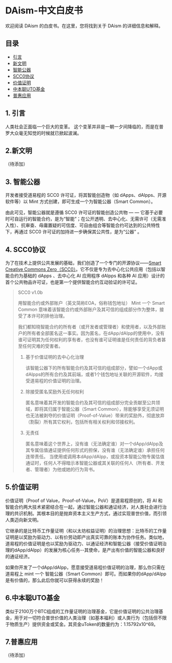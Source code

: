 # DAism-中文白皮书

欢迎阅读 DAism 的白皮书。在这里，您将找到关于 DAism 的详细信息和解释。

## 目录

- [引言](#引言)
- [新文明](#新文明)
- [智能公器](#智能公器)
- [SCC0协议](#SCC0协议)
- [价值证明](#价值证明)
- [中本聪UTO基金](#中本聪UTO基金)
- [普惠应用](#普惠应用)
   
## 1. 引言

人类社会正面临一个巨大的变革。
这个变革并非是一朝一夕间降临的，而是在普罗大众毫无知觉的时候就已掀起波澜。

## 2.新文明

（待添加）

## 3. 智能公器

开发者接受道易程的 SCC0 许可证，将其智能创造物（如 dApps、dAIpps、开源软件等）以 Mint 方式创建，即可生成一个为智能公器（Smart Common）。

由此可见，智能公器就是遵循 SCC0 许可证的智能创造公共物 — — 它基于必要时可自运行的智能合约，是为“智能”；在公开透明、去中心化、无需许可（无需准入性）、抗审查、毋庸置疑的可信度、可自由组合等智能合约可达到的公共特性下，再通过 SCC0 许可证的加持进一步确保其公共性，是为“公器” 。

## 4. SCC0协议

为了在技术上提供公共发展的基础，我们创造了一个专门的开源协议——[Smart Creative Commons Zero（SCC0）](https://github.com/DAism2019/SCC0)。它不仅是专为去中心化公共应用（包括以智能合约为基础的 dApps 、去中心化 AI 应用程序 dAIpps 和各种 AI 应用）设计的首个公共物品许可证，也是第一个提供智能合约互动验证的许可证。

> SCC0 v1.0b
> 
> 用智能合约或外部账户（英文简称EOA，俗称钱包地址） Mint 一个 Smart Common 意味着该智能合约或外部账户及其可信的组成部分作为整体，接受了本许可的排他治理。
> 
> 我们都知晓智能合约的所有者（或开发者或管理者）和使用者，以及外部账户的所有者全部匿名这一事实。因为匿名，在dApp/dAIpp的使用中，没有谁可证明其为任何权利的享有者，也没有谁可证明谁是任何责任的背负者甚至任何灾难的受害者。
> 
> 1. 基于价值证明的去中心化治理
>    
>    该智能公器下的所有智能合约及其可信的组成部分，譬如一个dApp或dAIpps的所有合约及其前端，或者1个钱包地址关联的开源软件，均接受道易程的价值证明的治理。
> 
> 3. 除接受匿名奖励外无任何权利
> 
>    匿名意味着其开发的智能合约及其可信的组成部分完全贡献至公共领域，即将其归属于智能公器（Smart Common），除能够享受无须证明也无法被剥夺的价值证明（Proof-of-Value）带来的奖励外，彻底放弃（割裂）所有其它权利，包括所有相关权利和邻接权利。
> 
> 4. 无责任
> 
>    匿名意味着这个世界上，没有谁（无法确定谁）对一个dApp/dAIpp及其专属估值通证提供任何形式的担保，没有谁（无法确定谁）承担任何连带责任。
> 当使用或调用本dApp/dAIpp，或投资本智能公物专属估值通证时，任何人不得暗示本智能公器或其关联的任何人（所有者、开发者、管理者）为他或她的行为背书。

## 5.价值证明

价值证明（Proof of Value，Proof-of-Value，PoV）是道易程原创的，将 AI 和智能合约两大技术紧密结合在一起，通过智能公器和通证经济，对人类社会进行治理的共识机制。其根本目的是抛弃资本主义生产方式，通过实现普世价值，而引领人类迈向新文明。

它继承的是比特币工作量证明（和以太坊权益证明）的治理思想：比特币的工作量证明是以奖励为驱动力、以有价劳动即产出真实可靠的账本为协作任务。类似地，道易程的价值证明是也以奖励为驱动力、以通证经济和智能公器（接受价值证明治理的dApp/dAIpp）的发展为核心任务--其使命，是产出有价值的智能公器和良好的通证经济。

如果你开发了一个dApp/dAIpp，愿意接受道易程价值证明的治理，那么你只需在道易程上 mint 一个 智能公器（Smart Common）即可。而如果你的dApp/dAIpp是有价值的，那么此后你就可以获得永续的奖励！

## 6.中本聪UTO基金

类似于2100万个BTC组成的工作量证明的治理基金，它是价值证明的公共治理基金，用于对一切符合普世价值的人类治理（如基本福利）或人类行为（包括但不限于物质生产）提供资金或奖金。其资金uToken的数量约为：1.15792x10^69。

## 7.普惠应用

（待添加）
